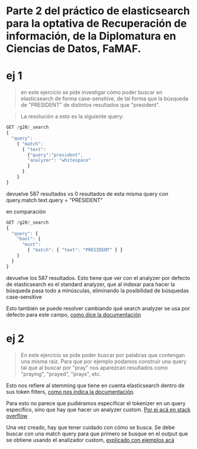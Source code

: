 # Parte 2 del práctico de elasticsearch para la optativa de Recuperación de información, de la Diplomatura en Ciencias de Datos, FaMAF.

# ej 1

> en este ejercicio se pide investigar cómo poder buscar en elasticsearch de forma case-sensitive, de tal forma que la búsqueda de "PRESIDENT" de distintos resultados que "president".

> La resolución a esto es la siguiente query:

```javascript
GET /g20/_search
{
  "query": 
    { "match": 
      { "text": 
        {"query":"president",
        "analyzer": "whitespace"
        }
      }
    }
}
```

devuelve 587 resultados vs 0 resultados de esta misma query con query.match.text.query = "PRESIDENT"

en comparación

```javascript
GET /g20/_search
{
  "query": {
    "bool": {
      "must":
        { "match": { "text": "PRESIDENT" } }
    }
  }
}
```
devuelve los 587 resultados.
Esto tiene que ver con el analyzer por defecto de elasticsearch es el standard analyzer, que al indexar para hacer la búsqueda pasa todo a minúsculas, eliminando la posibilidad de búsquedas case-sensitive

Esto también se puede resolver cambiando qué search analyzer se usa por defecto para este campo, [como dice la documentación](https://www.elastic.co/guide/en/elasticsearch/reference/current/specify-analyzer.html#specify-search-query-analyzer)

# ej 2

> En este ejercicio se pide poder buscar por palabras que contengan una misma raíz. Para que por ejemplo podamos construir una query tal que al buscar por "pray" nos aparezcan resultados como "praying", "prayed", "prays", etc.

Esto nos refiere al stemming que tiene en cuenta elasticsearch dentro de sus token filters, [como nos indica la documentación](https://www.elastic.co/guide/en/elasticsearch/reference/current/stemming.html).

Para esto no parece que pudiéramos especificar el tokenizer en un query específico, sino que hay que hacer un analyzer custom.
[Por ej acá en stack overflow](https://stackoverflow.com/questions/32229255/elasticsearch-match-with-stemming)

Una vez creado, hay que tener cuidado con cómo se busca. Se debe buscar con una match query para que primero se busque en el output que se obtiene usando el analizador custom, [explicado con ejemplos acá](https://stackoverflow.com/questions/32103886/match-query-internals-on-stemmed-word-search-elastic)

